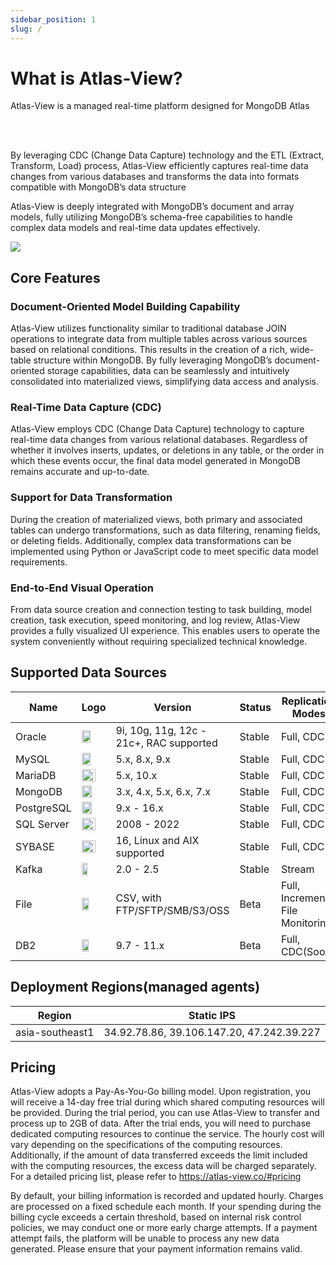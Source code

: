 ```yaml
---
sidebar_position: 1
slug: /
---
```


# What is Atlas-View?
<div>
<div style={{ float: 'left', width: '65%' }}>
Atlas-View is a managed real-time platform designed for MongoDB Atlas

<br/> &nbsp;

By leveraging CDC (Change Data Capture) technology and the ETL (Extract, Transform, Load) process, Atlas-View efficiently captures real-time data changes from various databases and transforms the data into formats compatible with MongoDB’s data structure

Atlas-View is deeply integrated with MongoDB’s document and array models, fully utilizing MongoDB’s schema-free capabilities to handle complex data models and real-time data updates effectively.
</div>

<div style={{ float: 'left', width: '35%' }}>
<img src='/img/product-architecture.png'></img>
</div>
</div>

<div style={{ clear: 'both' }}></div>

## Core Features
### Document-Oriented Model Building Capability
Atlas-View utilizes functionality similar to traditional database JOIN operations to integrate data from multiple tables across various sources based on relational conditions. This results in the creation of a rich, wide-table structure within MongoDB. By fully leveraging MongoDB’s document-oriented storage capabilities, data can be seamlessly and intuitively consolidated into materialized views, simplifying data access and analysis.

### Real-Time Data Capture (CDC)
Atlas-View employs CDC (Change Data Capture) technology to capture real-time data changes from various relational databases. Regardless of whether it involves inserts, updates, or deletions in any table, or the order in which these events occur, the final data model generated in MongoDB remains accurate and up-to-date.

### Support for Data Transformation
During the creation of materialized views, both primary and associated tables can undergo transformations, such as data filtering, renaming fields, or deleting fields. Additionally, complex data transformations can be implemented using Python or JavaScript code to meet specific data model requirements.

### End-to-End Visual Operation
From data source creation and connection testing to task building, model creation, task execution, speed monitoring, and log review, Atlas-View provides a fully visualized UI experience. This enables users to operate the system conveniently without requiring specialized technical knowledge.


## Supported Data Sources
<table>
<thead>
  <tr>
    <th style={{ width: '15%' }}>Name</th>
    <th style={{ width: '10%' }}>Logo</th>
    <th style={{ width: '40%' }}>Version</th>
    <th style={{ width: '15%' }}>Status</th>
    <th style={{ width: '20%' }}>Replication Modes</th>
  </tr>
</thead>
<tbody>
  <tr>
    <td>Oracle</td>
    <td><img src='/img/oracle.png' width="60%" style={{ display: 'block', margin: 'auto' }}></img></td>
    <td>9i, 10g, 11g, 12c - 21c+, RAC supported</td>
    <td>Stable</td>
    <td>Full, CDC</td>
  </tr>
  <tr>
    <td>MySQL</td>
    <td><img src='/img/mysql.png' width="60%" style={{ display: 'block', margin: 'auto' }}></img></td>
    <td>5.x, 8.x, 9.x</td>
    <td>Stable</td>
    <td>Full, CDC</td>
  </tr>
  <tr>
    <td>MariaDB</td>
    <td><img src='/img/mariadb.svg' width="75%" style={{ display: 'block', margin: 'auto' }}></img></td>
    <td>5.x, 10.x</td>
    <td>Stable</td>
    <td>Full, CDC</td>
  </tr>
  <tr>
    <td>MongoDB</td>
    <td><img src='/img/mongodb.svg' width="65%" style={{ display: 'block', margin: 'auto' }}></img></td>
    <td>3.x, 4.x, 5.x, 6.x, 7.x</td>
    <td>Stable</td>
    <td>Full, CDC</td>
  </tr>
  <tr>
    <td>PostgreSQL</td>
    <td><img src='/img/pg.png' width="65%" style={{ display: 'block', margin: 'auto' }}></img></td>
    <td>9.x - 16.x</td>
    <td>Stable</td>
    <td>Full, CDC</td>
  </tr>
  <tr>
    <td>SQL Server</td>
    <td><img src='/img/sql.png' width="75%" style={{ display: 'block', margin: 'auto' }}></img></td>
    <td>2008 - 2022</td>
    <td>Stable</td>
    <td>Full, CDC</td>
  </tr>
  <tr>
    <td>SYBASE</td>
    <td><img src='/img/sybase.webp' width="75%" style={{ display: 'block', margin: 'auto' }}></img></td>
    <td>16, Linux and AIX supported</td>
    <td>Stable</td>
    <td>Full, CDC</td>
  </tr>
  <tr>
    <td>Kafka</td>
    <td><img src='/img/kafka.png' width="50%" style={{ display: 'block', margin: 'auto' }}></img></td>
    <td>2.0 - 2.5</td>
    <td>Stable</td>
    <td>Stream</td>
  </tr>
  <tr>
    <td>File</td>
    <td><img src='/img/file.png' width="55%" style={{ display: 'block', margin: 'auto' }}></img></td>
    <td>CSV, with FTP/SFTP/SMB/S3/OSS</td>
    <td>Beta</td>
    <td>Full, Incremental File Monitoring</td>
  </tr>
  <tr>
    <td>DB2</td>
    <td><img src='/img/db2.svg' width="55%" style={{ display: 'block', margin: 'auto' }}></img></td>
    <td>9.7 - 11.x</td>
    <td>Beta</td>
    <td>Full, CDC(Soon)</td>
  </tr>
</tbody>
</table>

## Deployment Regions(managed agents)
<table>
<thead>
  <tr>
    <th style={{ width: '30%' }}>Region</th>
    <th style={{ width: '70%' }}>Static IPS</th>
  </tr>
</thead>
<tbody>
  <tr>
    <td>asia-southeast1</td>
    <td>34.92.78.86, 39.106.147.20, 47.242.39.227</td>
  </tr>
</tbody>
</table>

## Pricing
Atlas-View adopts a Pay-As-You-Go billing model. Upon registration, you will receive a 14-day free trial during which shared computing resources will be provided. During the trial period, you can use Atlas-View to transfer and process up to 2GB of data. After the trial ends, you will need to purchase dedicated computing resources to continue the service. The hourly cost will vary depending on the specifications of the computing resources. Additionally, if the amount of data transferred exceeds the limit included with the computing resources, the excess data will be charged separately. For a detailed pricing list, please refer to <a href="https://atlas-view.co/#pricing">https://atlas-view.co/#pricing</a>

By default, your billing information is recorded and updated hourly. Charges are processed on a fixed schedule each month. If your spending during the billing cycle exceeds a certain threshold, based on internal risk control policies, we may conduct one or more early charge attempts. If a payment attempt fails, the platform will be unable to process any new data generated. Please ensure that your payment information remains valid.

